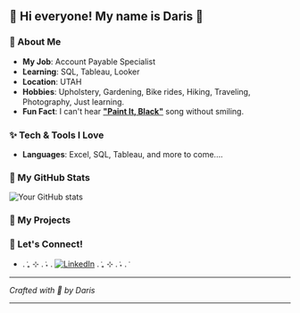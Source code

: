 
## 🌸 Hi everyone! My name is Daris 🌸




### 🌸 About Me
-  ݁**My Job**: Account Payable Specialist
-  ݁**Learning**: SQL, Tableau, Looker
-  ݁**Location**: UTAH
-  ݁**Hobbies**: Upholstery, Gardening, Bike rides, Hiking, Traveling, Photography, Just learning.
-  ݁**Fun Fact**: I can't hear [**"Paint It, Black"**](https://www.youtube.com/watch?v=O4irXQhgMqg) song without smiling.


### ✨ Tech & Tools I Love
- **Languages**:  Excel, SQL, Tableau, and more to come....

### 🌟 My GitHub Stats






![Your GitHub stats](https://github-readme-stats.vercel.app/api?username=darisgreenleaf&show_icons=true&theme=ambient_gradient)

### 🌸 My Projects

### 💌 Let's Connect!
- . ݁₊ ⊹ . ݁˖ . ݁[![LinkedIn](https://img.shields.io/badge/-LinkedIn-0077B5?style=flat&logo=linkedin&logoColor=white)](https://linkedin.com/in/daris-greenleaf) . ݁₊ ⊹ . ݁˖ . ݁

---

*Crafted with 💖 by Daris*

---




